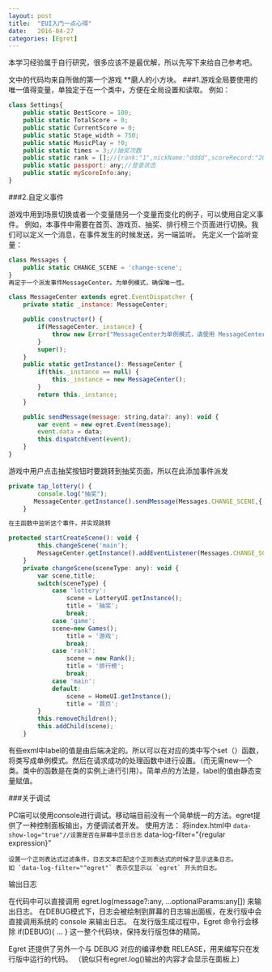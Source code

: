 ```yaml
---
layout: post
title:  "EUI入门一点心得"
date:   2016-04-27
categories: [Egret]
---
```



本学习经验属于自行研究，很多应该不是最优解，所以先写下来给自己参考吧。

文中的代码均来自所做的第一个游戏
**磨人的小方块。
###1.游戏全局要使用的唯一值得变量，单独定于在一个类中，方便在全局设置和读取。
例如：

```js
class Settings{
    public static BestScore = 100;
    public static TotalScore = 0;
    public static CurrentScore = 0;
    public static Stage_width = 750;
    public static MusicPlay = !0;
    public static times = 3;//抽奖次数
    public static rank = [];//{rank:"1",nickName:"dddd",scoreRecord:"200",avator:"resource/assets/player.png"}
    public static passport: any;//登录状态
    public static myScoreInfo:any;
}
```

###2.自定义事件

游戏中用到场景切换或者一个变量随另一个变量而变化的例子，可以使用自定义事件。
例如，本事件中需要在首页、游戏页、抽奖、排行榜三个页面进行切换。我们可以定义一个消息，在事件发生的时候发送，另一端监听。
先定义一个监听变量：

```js
class Messages {
    public static CHANGE_SCENE = 'change-scene';
}
再定于一个派发事件MessageCenter。为单例模式，确保唯一性。

class MessageCenter extends egret.EventDispatcher {
    private static _instance: MessageCenter;

    public constructor() {
        if(MessageCenter._instance) {
            throw new Error("MessageCenter为单例模式，请使用 MessageCenter.getInstance()获取实例！");
        }
        super();
    }
    public static getInstance(): MessageCenter {
        if(this._instance == null) {
            this._instance = new MessageCenter();
        }
        return this._instance;
    }

    public sendMessage(message: string,data?: any): void {
        var event = new egret.Event(message);
        event.data = data;
        this.dispatchEvent(event);
    }
}
```

游戏中用户点击抽奖按钮时要跳转到抽奖页面，所以在此添加事件派发

```js
private tap_lottery() {
        console.log("抽奖");
       MessageCenter.getInstance().sendMessage(Messages.CHANGE_SCENE,{ sceneType: 'lottery'});
    }

在主函数中监听这个事件，并实现跳转

protected startCreateScene(): void {
        this.changeScene('main');
        MessageCenter.getInstance().addEventListener(Messages.CHANGE_SCENE, this.onChangeScene, this);
    }
    private changeScene(sceneType: any): void {
        var scene,title;
        switch(sceneType) {
            case 'lottery':
                scene = LotteryUI.getInstance();
                title = '抽奖';
                break;
            case 'game':
            scene=new Games();
                title = '游戏';
                break;
            case 'rank':
                scene = new Rank();
                title = '排行榜';
                break;
            case 'main':
            default:
                scene = HomeUI.getInstance();
                title = '首页';
        }
        this.removeChildren();
        this.addChild(scene);
    }
```

有些exml中label的值是由后端决定的。所以可以在对应的类中写个set（）函数，将类写成单例模式。然后在请求成功的处理函数中进行设置。（而无需new一个类。类中的函数是在类的实例上进行引用）。简单点的方法是，label的值由静态变量赋值。

###关于调试

PC端可以使用console进行调试。移动端目前没有一个简单统一的方法。egret提供了一种控制面板输出，方便调试者开发。
使用方法：
将index.html中
`
data-show-log="true"//设置是否在屏幕中显示日志
`
data-log-filter=”{regular expression}”

    设置一个正则表达式过滤条件，日志文本匹配这个正则表达式的时候才显示这条日志。
    如 `data-log-filter="^egret"` 表示仅显示以 `egret` 开头的日志。

输出日志

在代码中可以直接调用 egret.log(message?:any, ...optionalParams:any[]) 来输出日志。
在DEBUG模式下，日志会被绘制到屏幕的日志输出面板，在发行版中会直接调用系统的 console 来输出日志。
在发行版生成过程中，Egret 命令行会移除 if(DEBUG){ ... } 这一整个代码块，保持发行版包体的精简。

Egret 还提供了另外一个与 DEBUG 对应的编译参数 RELEASE，用来编写只在发行版中运行的代码。
（貌似只有egret.log()输出的内容才会显示在面板上）